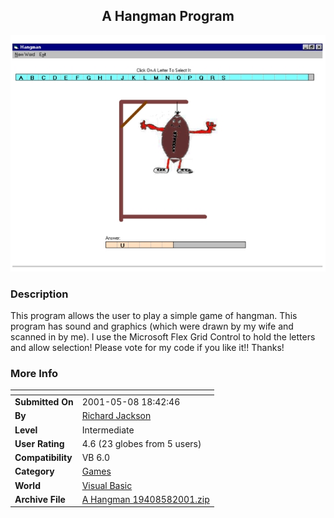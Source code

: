 ﻿<div align="center">

## A Hangman Program

<img src="PIC200157214718046.jpg">
</div>

### Description

This program allows the user to play a simple game of hangman. This program has sound and graphics (which were drawn by my wife and scanned in by me). I use the Microsoft Flex Grid Control to hold the letters and allow selection! Please vote for my code if you like it!! Thanks!
 
### More Info
 


<span>             |<span>
---                |---
**Submitted On**   |2001-05-08 18:42:46
**By**             |[Richard Jackson](https://github.com/Planet-Source-Code/PSCIndex/blob/master/ByAuthor/richard-jackson.md)
**Level**          |Intermediate
**User Rating**    |4.6 (23 globes from 5 users)
**Compatibility**  |VB 6\.0
**Category**       |[Games](https://github.com/Planet-Source-Code/PSCIndex/blob/master/ByCategory/games__1-38.md)
**World**          |[Visual Basic](https://github.com/Planet-Source-Code/PSCIndex/blob/master/ByWorld/visual-basic.md)
**Archive File**   |[A Hangman 19408582001\.zip](https://github.com/Planet-Source-Code/richard-jackson-a-hangman-program__1-23028/archive/master.zip)








